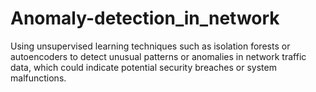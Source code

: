 # Anomaly-detection_in_network
Using unsupervised learning techniques such as isolation forests or autoencoders to detect unusual patterns or anomalies in network traffic data, which could indicate potential security breaches or system malfunctions.
